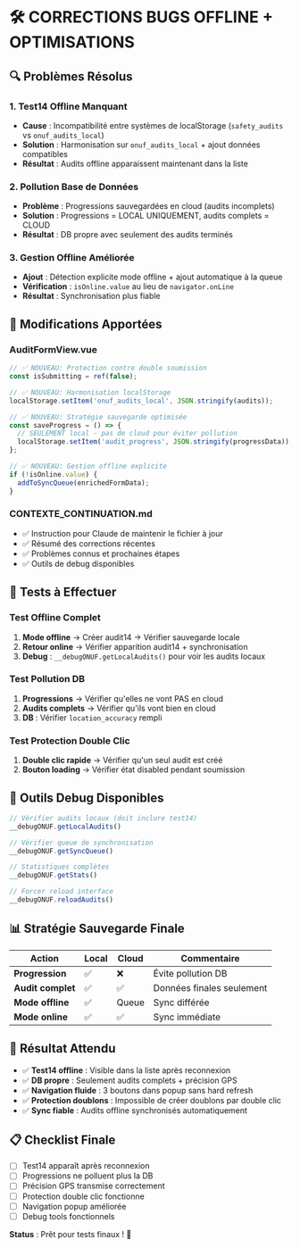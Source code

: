 # 🛠️ CORRECTIONS BUGS OFFLINE + OPTIMISATIONS

## 🔍 **Problèmes Résolus**

### 1. **Test14 Offline Manquant** 
- **Cause** : Incompatibilité entre systèmes de localStorage (`safety_audits` vs `onuf_audits_local`)
- **Solution** : Harmonisation sur `onuf_audits_local` + ajout données compatibles
- **Résultat** : Audits offline apparaissent maintenant dans la liste

### 2. **Pollution Base de Données**
- **Problème** : Progressions sauvegardées en cloud (audits incomplets)
- **Solution** : Progressions = LOCAL UNIQUEMENT, audits complets = CLOUD
- **Résultat** : DB propre avec seulement des audits terminés

### 3. **Gestion Offline Améliorée**
- **Ajout** : Détection explicite mode offline + ajout automatique à la queue
- **Vérification** : `isOnline.value` au lieu de `navigator.onLine`
- **Résultat** : Synchronisation plus fiable

## 📝 **Modifications Apportées**

### **AuditFormView.vue**
```javascript
// ✅ NOUVEAU: Protection contre double soumission
const isSubmitting = ref(false);

// ✅ NOUVEAU: Harmonisation localStorage
localStorage.setItem('onuf_audits_local', JSON.stringify(audits));

// ✅ NOUVEAU: Stratégie sauvegarde optimisée
const saveProgress = () => {
  // SEULEMENT local - pas de cloud pour éviter pollution
  localStorage.setItem('audit_progress', JSON.stringify(progressData));
};

// ✅ NOUVEAU: Gestion offline explicite
if (!isOnline.value) {
  addToSyncQueue(enrichedFormData);
}
```

### **CONTEXTE_CONTINUATION.md**
- ✅ Instruction pour Claude de maintenir le fichier à jour
- ✅ Résumé des corrections récentes
- ✅ Problèmes connus et prochaines étapes
- ✅ Outils de debug disponibles

## 🧪 **Tests à Effectuer**

### **Test Offline Complet**
1. **Mode offline** → Créer audit14 → Vérifier sauvegarde locale
2. **Retour online** → Vérifier apparition audit14 + synchronisation  
3. **Debug** : `__debugONUF.getLocalAudits()` pour voir les audits locaux

### **Test Pollution DB**
1. **Progressions** → Vérifier qu'elles ne vont PAS en cloud
2. **Audits complets** → Vérifier qu'ils vont bien en cloud
3. **DB** : Vérifier `location_accuracy` rempli

### **Test Protection Double Clic**
1. **Double clic rapide** → Vérifier qu'un seul audit est créé
2. **Bouton loading** → Vérifier état disabled pendant soumission

## 🔧 **Outils Debug Disponibles**

```javascript
// Vérifier audits locaux (doit inclure test14)
__debugONUF.getLocalAudits()

// Vérifier queue de synchronisation
__debugONUF.getSyncQueue()

// Statistiques complètes
__debugONUF.getStats()

// Forcer reload interface
__debugONUF.reloadAudits()
```

## 📊 **Stratégie Sauvegarde Finale**

| Action | Local | Cloud | Commentaire |
|--------|-------|-------|-------------|
| **Progression** | ✅ | ❌ | Évite pollution DB |
| **Audit complet** | ✅ | ✅ | Données finales seulement |
| **Mode offline** | ✅ | Queue | Sync différée |
| **Mode online** | ✅ | ✅ | Sync immédiate |

## 🎯 **Résultat Attendu**

- ✅ **Test14 offline** : Visible dans la liste après reconnexion
- ✅ **DB propre** : Seulement audits complets + précision GPS
- ✅ **Navigation fluide** : 3 boutons dans popup sans hard refresh  
- ✅ **Protection doublons** : Impossible de créer doublons par double clic
- ✅ **Sync fiable** : Audits offline synchronisés automatiquement

## 📋 **Checklist Finale**

- [ ] Test14 apparaît après reconnexion
- [ ] Progressions ne polluent plus la DB  
- [ ] Précision GPS transmise correctement
- [ ] Protection double clic fonctionne
- [ ] Navigation popup améliorée
- [ ] Debug tools fonctionnels

**Status** : Prêt pour tests finaux ! 🚀
